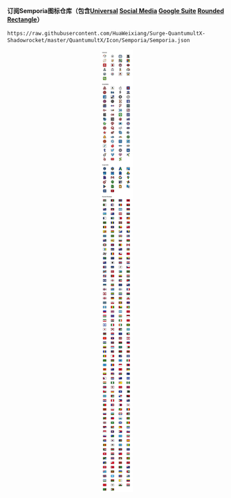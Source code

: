 **订阅Semporia图标仓库（包含[Universal](https://github.com/HuaWeixiang/Surge-QuantumultX-Shadowrocket/master/QuantumultX/Icon/Semporia/Universal) [Social Media](https://github.com/HuaWeixiang/Surge-QuantumultX-Shadowrocket/master/QuantumultX/Icon/Semporia/Social_Media) [Google Suite](https://github.com/HuaWeixiang/Surge-QuantumultX-Shadowrocket/master/QuantumultX/Icon/Semporia/Google_Suite) [Rounded Rectangle](https://github.com/HuaWeixiang/Surge-QuantumultX-Shadowrocket/master/QuantumultX/Icon/Semporia/Rounded_Rectangle)）**
```
https://raw.githubusercontent.com/HuaWeixiang/Surge-QuantumultX-Shadowrocket/master/QuantumultX/Icon/Semporia/Semporia.json
```

<p align="center">
  <img src="https://raw.githubusercontent.com/HuaWeixiang/Surge-QuantumultX-Shadowrocket/master/QuantumultX/Icon/Semporia/Semporia.png" align="center">
  <br><br>
</p>
